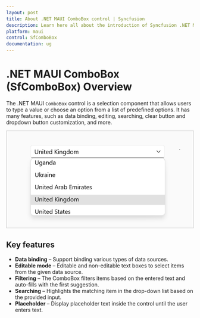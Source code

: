 ```yaml
---
layout: post
title: About .NET MAUI ComboBox control | Syncfusion
description: Learn here all about the introduction of Syncfusion .NET MAUI ComboBox (SfComboBox) control, its features, and more.
platform: maui
control: SfComboBox
documentation: ug
---
```


# .NET MAUI ComboBox (SfComboBox) Overview

The .NET MAUI `ComboBox` control is a selection component that allows users to type a value or choose an option from a list of predefined options. It has many features, such as data binding, editing, searching, clear button and dropdown button customization, and more.

![.NET MAUI SfComboBox](Images/Overview/ComboBoxOverview.png)

## Key features

* **Data binding** – Support binding various types of data sources.
* **Editable mode** – Editable and non-editable text boxes to select items from the given data source.
* **Filtering** – The ComboBox filters items based on the entered text and auto-fills with the first suggestion.
* **Searching** – Highlights the matching item in the drop-down list based on the provided input. 
* **Placeholder** – Display placeholder text inside the control until the user enters text.
